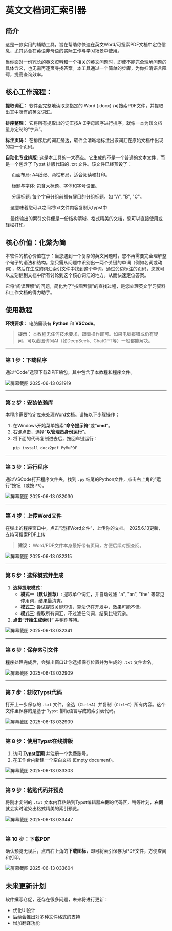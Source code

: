 

# 英文文档词汇索引器

## 简介

这是一款实用的辅助工具，旨在帮助你快速在英文Word/可搜索PDF文档中定位信息，尤其适合在英语非母语的实际工作与学习场景中使用。

当你面对一份冗长的英文资料和一个相关的英文问题时，即使不能完全理解问题的具体含义，也无需再逐页寻找答案。本工具通过一个简单的步骤，为你扫清语言障碍，提高查询效率。

## 核心工作流程：

**提取词汇：** 软件会完整地读取您指定的 Word (.docx) /可搜索PDF文件，并提取出其中所有的英文词汇。

**排序整理：** 它将所有提取出的词汇按A-Z字母顺序进行排序，就像一本为该文档量身定制的“字典”。

**标注页码：** 在排序后的词汇旁边，软件会清晰地标注出该词汇在原始文档中出现的每一个页码。

**自动化专业排版:** 这是本工具的一大亮点。它生成的不是一个普通的文本文件，而是一个包含了 Typst 排版代码的 .txt 文件。该文件已经预设了：
    
&nbsp;&nbsp;&nbsp;&nbsp;&nbsp;页面布局: A4纸张、两栏布局，适合阅读和打印。

&nbsp;&nbsp;&nbsp;&nbsp;&nbsp;标题与字体: 包含大标题、字体和字号设置。
    
&nbsp;&nbsp;&nbsp;&nbsp;&nbsp;分组标题: 每个字母分组前都有醒目的分组标题，如 "A", "B", "C"。
    
&nbsp;&nbsp;&nbsp;&nbsp;这意味着您可以之间将txt文件内容复制入typst中
    
&nbsp;&nbsp;&nbsp;&nbsp;最终输出的索引文件便是一份结构清晰、格式精美的文档，您可以直接使用或轻松打印。

## 核心价值：化繁为简

本软件的核心价值在于：当您遇到一个复杂的英文问题时，您不再需要完全理解整个句子的语法和结构。您只需从问题中识别出一两个关键的单词（例如名词或动词），然后在生成的词汇索引文件中找到这个单词。通过旁边标注的页码，您就可以立刻翻到文档中所有讨论到这个核心词汇的地方，从而快速定位答案。

它将“阅读理解”的问题，简化为了“按图索骥”的查找过程，是您处理英文学习资料和工作文档的得力助手。

## 使用教程

**环境要求：** 电脑需装有 **Python** 和 **VSCode**。

> **提示：** 本教程无任何技术要求，跟着操作即可。如果电脑报错或仍有疑问，可以截图询问AI（如DeepSeek、ChatGPT等）一般都能解决。

-----

### **第 1 步：下载程序**

通过“Code”选项下载ZIP压缩包，其中包含了本教程和程序文件。

![屏幕截图 2025-06-13 031919](https://github.com/user-attachments/assets/913a9e7a-ca57-448a-b61a-0ddd54988fad)

-----

### **第 2 步：安装依赖库**

本程序需要特定库来处理Word文档。请按以下步骤操作：

1.  在Windows开始菜单搜索“**命令提示符**”或“**cmd**”。
2.  右键点击，选择“**以管理员身份运行**”。
3.  将下面的代码复制进去后，按回车键运行：
    ```bash
    pip install docx2pdf PyMuPDF
    ```

-----

### **第 3 步：运行程序**

通过VSCode打开程序文件夹，找到 `.py` 结尾的Python文件，点击右上角的“运行”按钮（或按 `F5`）。

![屏幕截图 2025-06-13 032030](https://github.com/user-attachments/assets/dd00e5c1-408b-4823-81df-ba86f5411fe5)

-----

### **第 4 步：上传Word文件**

在弹出的程序窗口中，点击“选择Word文件”，上传你的文档。
2025.6.13更新，支持可搜索PDF上传

> **建议：** Word/PDF文件本身最好带有页码，方便后续对照查阅。


![屏幕截图 2025-06-13 032315](https://github.com/user-attachments/assets/0347bf13-ef5d-409c-b61e-b57f07d65be3)

-----

### **第 5 步：选择模式并生成**

1.  **选择提取模式**：
      * **模式一（默认推荐）**: 提取单个词汇，并自动过滤 "a", "an", "the" 等常见停用词，结果最清爽。
      * **模式二**: 尝试提取关键短语，算法仍在开发中，效果可能不佳。
      * **模式三**: 提取所有词汇，不过滤任何词，结果比较冗杂。
2.  **点击“开始生成索引”** 并稍作等待。
   
![屏幕截图 2025-06-13 032341](https://github.com/user-attachments/assets/8ae02e3c-83fb-47d9-bbeb-47d24bc0365f)

-----

### **第 6 步：保存索引文件**

程序处理完成后，会弹出窗口让你选择保存位置并为生成的 `.txt` 文件命名。

![屏幕截图 2025-06-13 032909](https://github.com/user-attachments/assets/405c5c76-1bda-48b7-8b1f-4f34b855441b)

 
-----

### **第 7 步：获取Typst代码**

打开上一步保存的 `.txt` 文件，全选（`Ctrl+A`）并复制（`Ctrl+C`）所有内容。这个文件里保存的是基于 `Typst` 排版语言写成的索引表代码。

![屏幕截图 2025-06-13 032909](https://github.com/user-attachments/assets/71d755a1-386c-4cf4-8b9b-fc0433b39032)


-----

### **第 8 步：使用Typst在线排版**

1.  访问 **[Typst官网](https://typst.app/home)** 并注册一个免费账号。
2.  在工作台内新建一个空白文档 (Empty document)。
   
![屏幕截图 2025-06-13 033303](https://github.com/user-attachments/assets/ca5e77a9-263e-43fa-966d-c0f8935b9a95)


-----

### **第 9 步：粘贴代码并预览**

将刚才复制的 `.txt` 文本内容粘贴到Typst编辑器**左侧**的代码区，稍等片刻，**右侧**就会实时渲染出格式精美的索引预览。

![屏幕截图 2025-06-13 033447](https://github.com/user-attachments/assets/62a8719c-e4cf-4dd6-bc03-88b81d1f9a45)


-----

### **第 10 步：下载PDF**

确认预览无误后，点击右上角的**下载图标**，即可将索引保存为PDF文件，方便查阅和打印。

![屏幕截图 2025-06-13 033604](https://github.com/user-attachments/assets/729ce8cb-cb5a-4072-be59-b6df2622eea3)



## 未来更新计划

软件撰写仓促，还存在很多问题，未来将进行更新：

  * 优化UI设计
  * 后续会推出对多种文件格式的支持
  * 增加翻译功能
